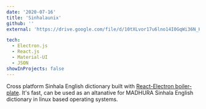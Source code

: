 ```yaml
---
date: '2020-07-16'
title: 'Sinhalaunix'
github: ''
external: 'https://drive.google.com/file/d/10tXLvor17u6lno14I0GqWi36N_Hyq1FR/view'

tech:
  - Electron.js
  - React.js
  - Material-UI
  - JSON
showInProjects: false
---
```


Cross platform Sinhala English dictionary built with [React-Electron boiler-plate](https://github.com/electron-react-boilerplate/electron-react-boilerplate). It's fast, can be used as an altanative for MADHURA Sinhala English dictionary in linux based operating systems.
